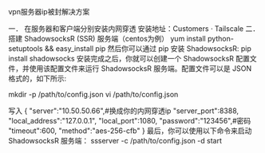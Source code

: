vpn服务器ip被封解决方案

一．	在服务器和客户端分别安装内网穿透
安装地址：Customers · Tailscale
二．	搭建 ShadowsocksR (SSR) 服务端（centos为例）
yum install python-setuptools && easy_install pip 
然后你可以通过 pip 安装 ShadowsocksR:
pip install shadowsocks
安装完成之后，你就可以创建一个 ShadowsocksR 配置文件，并使用该配置文件来运行 ShadowsocksR 服务端。配置文件可以是 JSON 格式的，如下所示:


mkdir -p /path/to/config.json
vi  /path/to/config.json

写入
{
    "server":"10.50.50.66",#换成你的内网穿透ip
    "server_port":8388,
    "local_address":"127.0.0.1",
    "local_port":1080,
    "password":"123456",#密码
    "timeout":600,
    "method":"aes-256-cfb"
}
最后，你可以使用以下命令来启动 ShadowsocksR 服务端：
ssserver -c /path/to/config.json -d start


